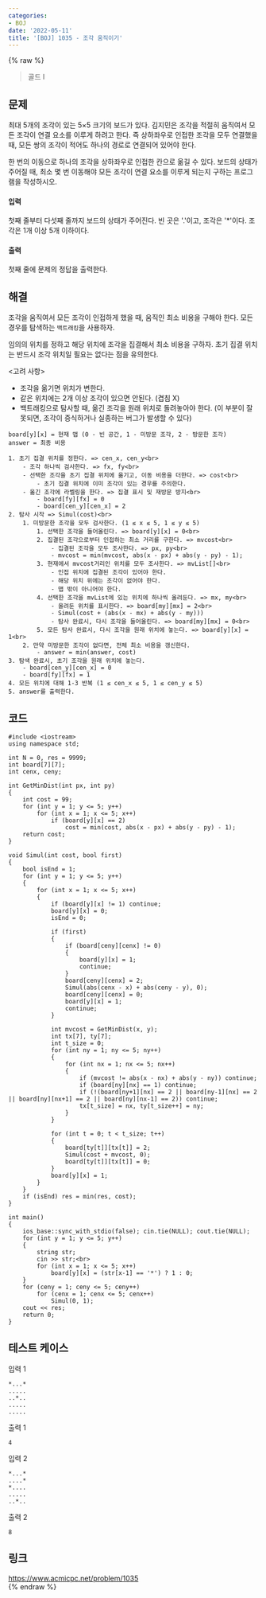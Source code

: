 ```yaml
---
categories:
- BOJ
date: '2022-05-11'
title: '[BOJ] 1035 - 조각 움직이기'
---
```


{% raw %}
> 골드 I<br>

## 문제
최대 5개의 조각이 있는 5×5 크기의 보드가 있다. 김지민은 조각을 적절히 움직여서 모든 조각이 연결 요소를 이루게 하려고 한다. 즉 상하좌우로 인접한 조각을 모두 연결했을 때, 모든 쌍의 조각이 적어도 하나의 경로로 연결되어 있어야 한다.

한 번의 이동으로 하나의 조각을 상하좌우로 인접한 칸으로 옮길 수 있다. 보드의 상태가 주어질 때, 최소 몇 번 이동해야 모든 조각이 연결 요소를 이루게 되는지 구하는 프로그램을 작성하시오.

#### 입력
첫째 줄부터 다섯째 줄까지 보드의 상태가 주어진다. 빈 곳은 '.'이고, 조각은 '*'이다. 조각은 1개 이상 5개 이하이다.

#### 출력
첫째 줄에 문제의 정답을 출력한다.

## 해결
조각을 움직여서 모든 조각이 인접하게 했을 때, 움직인 최소 비용을 구해야 한다. 모든 경우를 탐색하는 `백트래킹`을 사용하자.

임의의 위치를 정하고 해당 위치에 조각을 집결해서 최소 비용을 구하자. 초기 집결 위치는 반드시 조각 위치일 필요는 없다는 점을 유의한다.

<고려 사항>
- 조각을 옮기면 위치가 변한다.
- 같은 위치에는 2개 이상 조각이 있으면 안된다. (겹침 X)
- 백트래킹으로 탐사할 때, 옮긴 조각을 원래 위치로 돌려놓아야 한다. (이 부분이 잘못되면, 조각이 증식하거나 실종하는 버그가 발생할 수 있다)

```
board[y][x] = 현재 맵 (0 - 빈 공간, 1 - 미방문 조각, 2 - 방문한 조각)
answer = 최종 비용

1. 초기 집결 위치를 정한다. => cen_x, cen_y<br>
	- 조각 하나씩 검사한다. => fx, fy<br>
	- 선택한 조각을 초기 집결 위치에 옮기고, 이동 비용을 더한다. => cost<br>
		- 초기 집결 위치에 이미 조각이 있는 경우를 주의한다.
	- 옮긴 조각에 라벨링을 한다. => 집결 표시 및 재방문 방지<br>
		- board[fy][fx] = 0
		- board[cen_y][cen_x] = 2
2. 탐사 시작 => Simul(cost)<br>
	1. 미방문한 조각을 모두 검사한다. (1 ≤ x ≤ 5, 1 ≤ y ≤ 5)
		1. 선택한 조각을 들어올린다. => board[y][x] = 0<br>
		2. 집결된 조각으로부터 인접하는 최소 거리를 구한다. => mvcost<br>
			- 집결된 조각을 모두 조사한다. => px, py<br>
			- mvcost = min(mvcost, abs(x - px) + abs(y - py) - 1);
		3. 현재에서 mvcost거리인 위치를 모두 조사한다. => mvList[]<br>
			- 인접 위치에 집결된 조각이 있어야 한다.
			- 해당 위치 위에는 조각이 없어야 한다.
			- 맵 밖이 아니어야 한다.
		4. 선택한 조각을 mvList에 있는 위치에 하나씩 올려둔다. => mx, my<br>
			- 올려둔 위치를 표시한다. => board[my][mx] = 2<br>
			- Simul(cost + (abs(x - mx) + abs(y - my)))
			- 탐사 완료시, 다시 조각을 들어올린다. => board[my][mx] = 0<br>
		5. 모든 탐사 완료시, 다시 조각을 원래 위치에 놓는다. => board[y][x] = 1<br>
	2. 만약 미방문한 조각이 없다면, 전체 최소 비용을 갱신한다.
		- answer = min(answer, cost)
3. 탐색 완료시, 초기 조각을 원래 위치에 놓는다.
	- board[cen_y][cen_x] = 0
	- board[fy][fx] = 1
4. 모든 위치에 대해 1-3 반복 (1 ≤ cen_x ≤ 5, 1 ≤ cen_y ≤ 5)
5. answer를 출력한다.
```

## 코드
```
#include <iostream>
using namespace std;

int N = 0, res = 9999;
int board[7][7];
int cenx, ceny;

int GetMinDist(int px, int py)
{
	int cost = 99;
	for (int y = 1; y <= 5; y++)
		for (int x = 1; x <= 5; x++)
			if (board[y][x] == 2)
				cost = min(cost, abs(x - px) + abs(y - py) - 1);
	return cost;
}

void Simul(int cost, bool first)
{
	bool isEnd = 1;
	for (int y = 1; y <= 5; y++)
	{
		for (int x = 1; x <= 5; x++)
		{
			if (board[y][x] != 1) continue;
			board[y][x] = 0;
			isEnd = 0;

			if (first)
			{
				if (board[ceny][cenx] != 0)
				{
					board[y][x] = 1;
					continue;
				}
				board[ceny][cenx] = 2;
				Simul(abs(cenx - x) + abs(ceny - y), 0);
				board[ceny][cenx] = 0;
				board[y][x] = 1;
				continue;
			}

			int mvcost = GetMinDist(x, y);
			int tx[7], ty[7];
			int t_size = 0;
			for (int ny = 1; ny <= 5; ny++)
			{
				for (int nx = 1; nx <= 5; nx++)
				{
					if (mvcost != abs(x - nx) + abs(y - ny)) continue;
					if (board[ny][nx] == 1) continue;
					if (!(board[ny+1][nx] == 2 || board[ny-1][nx] == 2 || board[ny][nx+1] == 2 || board[ny][nx-1] == 2)) continue;
					tx[t_size] = nx, ty[t_size++] = ny;
				}	
			}

			for (int t = 0; t < t_size; t++)
			{
				board[ty[t]][tx[t]] = 2;
				Simul(cost + mvcost, 0);
				board[ty[t]][tx[t]] = 0;
			}
			board[y][x] = 1;
		}
	}
	if (isEnd) res = min(res, cost);
}

int main()
{
	ios_base::sync_with_stdio(false); cin.tie(NULL); cout.tie(NULL);
	for (int y = 1; y <= 5; y++)
	{
		string str;
		cin >> str;<br>
		for (int x = 1; x <= 5; x++)
			board[y][x] = (str[x-1] == '*') ? 1 : 0;
	}
	for (ceny = 1; ceny <= 5; ceny++)
		for (cenx = 1; cenx <= 5; cenx++)
			Simul(0, 1);
	cout << res;
	return 0;
}
```

## 테스트 케이스
입력 1
```
*...* 
..... 
..*.. 
..... 
..... 
```
출력 1
```
4
```

입력 2
```
*...* 
....* 
*.... 
..... 
..*.. 
```
출력 2
```
8
```

## 링크
https://www.acmicpc.net/problem/1035<br>
{% endraw %}